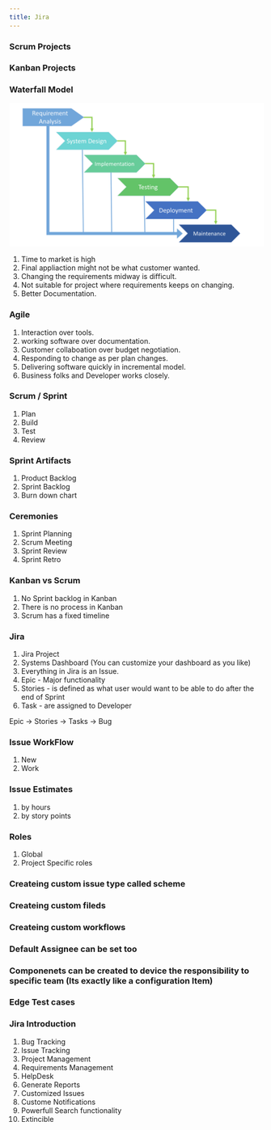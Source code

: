 ```yaml
---
title: Jira 
---
```


### Scrum Projects


### Kanban Projects

### Waterfall Model

![Waterfall.png](./static/Waterfall.png)

1. Time to market is high
2. Final appliaction might not be what customer wanted. 
3. Changing the requirements midway is difficult.
4. Not suitable for project where requirements keeps on changing.
5. Better Documentation.

### Agile

1. Interaction over tools. 
2. working software over documentation.
3. Customer collaboation over budget negotiation.
4. Responding to change as per plan changes.
5. Delivering software quickly in incremental model.
6. Business folks and Developer works closely.

### Scrum / Sprint

1. Plan
2. Build
3. Test
4. Review

### Sprint Artifacts
1. Product Backlog
2. Sprint Backlog
3. Burn down chart

### Ceremonies 
1. Sprint Planning
2. Scrum Meeting
3. Sprint Review
4. Sprint Retro

### Kanban vs Scrum 
1. No Sprint backlog in Kanban
2. There is no process in Kanban 
3. Scrum has a fixed timeline

### Jira 
1. Jira Project 
2. Systems Dashboard (You can customize your dashboard as you like)
3. Everything in Jira is an Issue.
4. Epic - Major functionality
5. Stories - is defined as what user would want to be able to do after the end of Sprint
6. Task - are assigned to Developer

Epic -> Stories -> Tasks -> Bug

### Issue WorkFlow 
1. New 
2. Work

### Issue Estimates
1. by hours 
2. by story points

### Roles 
1. Global
2. Project Specific roles

### Createing custom issue type called scheme
### Createing custom fileds 
### Createing custom workflows
### Default Assignee can be set too
### Componenets can be created to device the responsibility to specific team (Its exactly like a configuration Item)

### Edge Test cases 





### Jira Introduction

1. Bug Tracking
2. Issue Tracking
3. Project Management
4. Requirements Management
5. HelpDesk
6. Generate Reports
7. Customized Issues 
8. Custome Notifications
9. Powerfull Search functionality
10. Extincible


